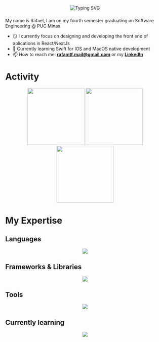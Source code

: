 <div align="center">
    <img src="https://readme-typing-svg.demolab.com?font=Fira+Code&size=27&duration=2300&pause=1000&color=F74271&center=true&vCenter=true&width=435&height=40&lines=Hello!;Welcome+to+my+profile+%3A)" alt="Typing SVG" />
</div>

###

My name is Rafael, I am on my fourth semester graduating on Software Engineering @ PUC Minas

-   🪞 I currently focus on designing and developing the front end of aplications in React/NextJs
-   🌿 Currently learning Swift for IOS and MacOS native development
-   📫 How to reach me: **[rafamtf.mail@gmail.com](mailto:rafamtf.mail@gmail.com)** or my **[LinkedIn](https://www.linkedin.com/in/rafael-baptista-6a2ab42a2/)**

###

# Activity

<div align="center">
    <img height="180em" src="https://github-readme-stats.vercel.app/api?username=RafaMtF&show_icons=true&theme=radical"/>
    <img height="180em" src="https://github-readme-stats.vercel.app/api/top-langs/?username=RafaMtF&layout=compact&theme=radical"/>
    <img height="180em" src="http://github-profile-summary-cards.vercel.app/api/cards/profile-details?username=RafaMtF&theme=radical"/>
</div>

# My Expertise

## Languages
<p align="center">
    <img src="https://skillicons.dev/icons?i=js,html,css,c,cpp,cs,py,java" />
</p>

## Frameworks & Libraries
<p align="center">
    <img src="https://skillicons.dev/icons?i=react,nextjs,nodejs,bootstrap,tailwind" />
</p>

## Tools
<p align="center">
    <img src="https://skillicons.dev/icons?i=git,github,vscode,discord" />
</p>

## Currently learning
<p align="center">
    <img src="https://skillicons.dev/icons?i=docker,nodejs,swift" />
</p>


